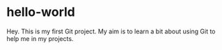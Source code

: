 # hello-world

Hey. This is my first Git project. 
My aim is to learn a bit about using Git to help me in my projects.
